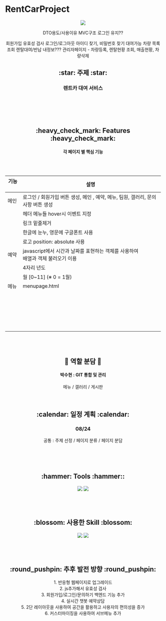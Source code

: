 # RentCarProject

<div align=center>
  <img src="https://capsule-render.vercel.app/api?type=waving&color=EE6983&height=200&section=header&text=RentCar&fontSize=90&fontColor=FFF5E4" />


DTO용도/사용이유
MVC구조
로그인 유지?? 


회원가입
유효성 검사
로그인/로그아웃
아이디 찾기, 비밀번호 찾기
대여가능 차량 목록 조회
렌탈대여/반납
내정보???
관리자페이지 - 차량등록, 렌탈현황 조회, 매출현황, 차량삭제

  <h2> :star: 주제 :star: </h2>
  <h3> 렌트카 대여 서비스 </h3><br><br> 

</div>
<br> <br>


<div align=center>
  <h2> :heavy_check_mark: Features :heavy_check_mark: </h2>
  <h4> 각 페이지 별 핵심 기능 </h4> <br><br>
  
  기능 &nbsp;| 설명
  --- |---
  메인| 로그인 / 회원가입 버튼 생성, 메인 , 예약, 메뉴, 팀원, 갤러리, 문의사항 버튼 생성
  &nbsp;| 헤더 메뉴들 hover시 이벤트 지정
  &nbsp;| 링크 밑줄제거
  &nbsp;| 한글에 눈누, 영문에 구글폰트 사용
  &nbsp;| 로고 position: absolute 사용
  예약| javascript에서 시간과 날짜를 표현하는 객체를 사용하여 <br>배열과 객체 불러오기 이용
  &nbsp;| 4자리 년도
  &nbsp;| 월 [0~11] (※ 0 = 1월)
  메뉴| menupage.html|  flex | menu_content 하위요소 가로배치
  &nbsp;|&nbsp; |  justify-content | 하위요소 정렬 (가운데 일정하게 공간 만들어줌)
  &nbsp;|&nbsp; |  flex | 메뉴 리스트 가로배치
  &nbsp;|&nbsp; |  border | 글자 밑에 border 넣어서 밑줄 표현
  &nbsp;|&nbsp; |  outline, outline-offset | 메뉴판에 outline 과 outline-offset 사용한 경계선 넣어 넓어 보이게 표현
  &nbsp;|&nbsp; |  padding | 각 li에 padding 줘서 간격 부여
  
  
  <br><br><h2> :raised_hands: 역할 분담 :raised_hands: </h2>
  <h4> 박수현 : GIT 통합 및 관리 </h4>
  메뉴 / 갤러리 / 게시판
   <br><br><br>
  
  <h2> :calendar: 일정 계획 :calendar: </h2>
  <h3> 08/24 </h3>
   공통 : 주제 선정 / 페이지 분류 / 페이지 분담 <br> <br> 
   
<br><br>

  <h2> :hammer: Tools :hammer:: </h2>
  <h4> <img src="https://img.shields.io/badge/IntelliJ-2C2255?style=flat-square&logo=IntelliJ&logoColor=white"/> <img src="https://img.shields.io/badge/git-24292F?style=flat-square&logo=github&logoColor=white"/> </h4> <br><br>
  
  <h2> :blossom: 사용한 Skill :blossom: </h2>
  <h4> <img src="https://img.shields.io/badge/JAVA-007396?style=flat-square&logo=java&logoColor=white"/> <img src="https://img.shields.io/badge/MySQL-4479a1?style=flat-square&logo=mysql&logoColor=white"/> </h4> <br><br>
  
  <h2> :round_pushpin: 추후 발전 방향 :round_pushpin: </h2>
  1. 반응형 웹페이지로 업그레이드<br>
  2. js추가해서 유효성 검사<br>
  3. 회원가입/로그인/문의하기 백엔드 기능 추가<br>
  4. 실시간 챗봇 예약상담<br>
  5. 2단 레이아웃을 사용하여 공간을 활용하고 사용자의 편의성을 증가<br>
  6. 커스터마이징을 사용하여 서브메뉴 추가<br>
</div>

